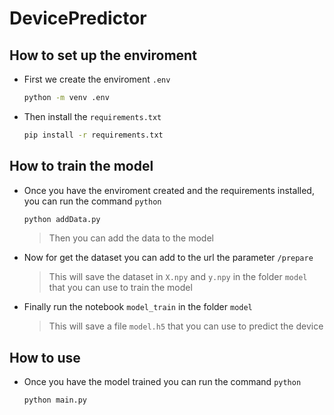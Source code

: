 # DevicePredictor


## How to set up the enviroment

- First we create the enviroment `.env`
  ```bash
  python -m venv .env
  ```

- Then install the `requirements.txt`
  ```bash
  pip install -r requirements.txt
  ```

##  How to train the model

- Once you have the enviroment created and the requirements installed, you can run the command `python`
  ```bash
  python addData.py
  ```
  > Then you can add the data to the model
  
- Now for get the dataset you can add to the url the parameter `/prepare`
  > This will save the dataset in `X.npy` and `y.npy` in the folder `model` that you can use to train the model

- Finally run the notebook `model_train` in the folder `model`
  > This will save a file `model.h5` that you can use to predict the device


## How to use

- Once you have the model trained you can run the command `python`
  
  ```bash
  python main.py
  ```
